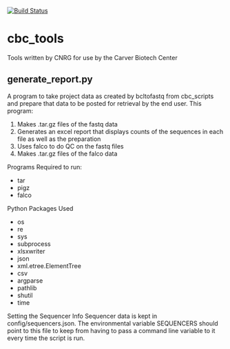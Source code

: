[![Build Status](https://github.com/IGBIllinois/cbc_tools/actions/workflows/main.yml/badge.svg)](https://github.com/IGBIllinois/cbc_tools/actions/workflows/main.yml)


# cbc_tools
Tools written by CNRG for use by the Carver Biotech Center

## generate_report.py
A program to take project data as created by bcltofastq from cbc_scripts and prepare that data to be posted for retrieval by the end user.  This program:
1.  Makes .tar.gz files of the fastq data
2.  Generates an excel report that displays counts of the sequences in each file as well as the preparation
3.  Uses falco to do QC on the fastq files
4.  Makes .tar.gz files of the falco data

Programs Required to run:
* tar
* pigz
* falco

Python Packages Used
* os
* re
* sys
* subprocess
* xlsxwriter
* json
* xml.etree.ElementTree
* csv
* argparse
* pathlib
* shutil
* time

Setting the Sequencer Info
Sequencer data is kept in config/sequencers.json.  The environmental variable SEQUENCERS should point to this file to keep from having to pass a command line variable to it every time the script is run.
